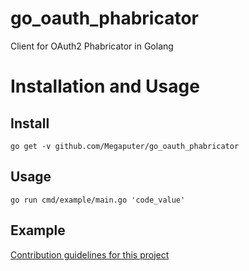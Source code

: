 # go_oauth_phabricator
Client for OAuth2 Phabricator in Golang

Installation and Usage
=============


Install
---------------
    go get -v github.com/Megaputer/go_oauth_phabricator

Usage
---------------
    go run cmd/example/main.go 'code_value'

Example
-------
[Contribution guidelines for this project](cmd/example/main.go)
